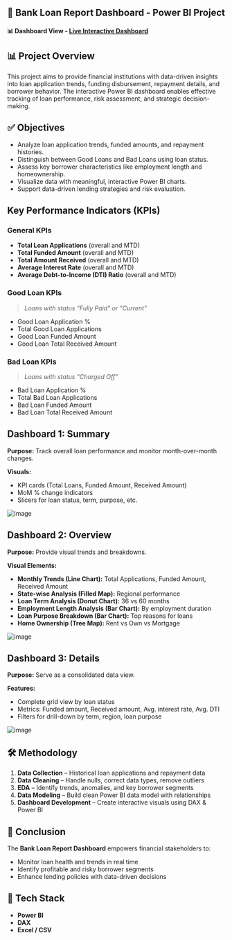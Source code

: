 ## 🏦 Bank Loan Report Dashboard - Power BI Project

#### 📊 Dashboard View - [Live Interactive Dashboard](https://app.powerbi.com/view?r=eyJrIjoiNGQyMmU4ODItZGMyMi00NDQ4LTkyYTMtNWU4NjIxNDAzNDkyIiwidCI6IjU2MGY2MzA2LWZiZjItNGJhYy1hZTllLWQyMTQ4YzU5OTNiNyJ9)

## 📊 Project Overview

This project aims to provide financial institutions with data-driven insights into loan application trends, funding disbursement, repayment details, and borrower behavior. The interactive Power BI dashboard enables effective tracking of loan performance, risk assessment, and strategic decision-making.

## ✅ Objectives

- Analyze loan application trends, funded amounts, and repayment histories.
- Distinguish between Good Loans and Bad Loans using loan status.
- Assess key borrower characteristics like employment length and homeownership.
- Visualize data with meaningful, interactive Power BI charts.
- Support data-driven lending strategies and risk evaluation.

##  Key Performance Indicators (KPIs)

###  General KPIs
- **Total Loan Applications** (overall and MTD)
- **Total Funded Amount** (overall and MTD)
- **Total Amount Received** (overall and MTD)
- **Average Interest Rate** (overall and MTD)
- **Average Debt-to-Income (DTI) Ratio** (overall and MTD)

###  Good Loan KPIs
> *Loans with status "Fully Paid" or "Current"*
- Good Loan Application %
- Total Good Loan Applications
- Good Loan Funded Amount
- Good Loan Total Received Amount

###  Bad Loan KPIs
> *Loans with status "Charged Off"*
- Bad Loan Application %
- Total Bad Loan Applications
- Bad Loan Funded Amount
- Bad Loan Total Received Amount


## Dashboard 1: Summary

**Purpose:** Track overall loan performance and monitor month-over-month changes.

**Visuals:**
- KPI cards (Total Loans, Funded Amount, Received Amount)
- MoM % change indicators
- Slicers for loan status, term, purpose, etc.
  
![image](https://github.com/user-attachments/assets/f48acce7-8088-4714-915c-9ab39903b4e3)

## Dashboard 2: Overview

**Purpose:** Provide visual trends and breakdowns.

**Visual Elements:**
- **Monthly Trends (Line Chart):** Total Applications, Funded Amount, Received Amount
- **State-wise Analysis (Filled Map):** Regional performance
- **Loan Term Analysis (Donut Chart):** 36 vs 60 months
- **Employment Length Analysis (Bar Chart):** By employment duration
- **Loan Purpose Breakdown (Bar Chart):** Top reasons for loans
- **Home Ownership (Tree Map):** Rent vs Own vs Mortgage

![image](https://github.com/user-attachments/assets/a3fdf6e2-5e8e-484e-ab46-cf8b40a01abc)

## Dashboard 3: Details

**Purpose:** Serve as a consolidated data view.

**Features:**
- Complete grid view by loan status
- Metrics: Funded amount, Received amount, Avg. interest rate, Avg. DTI
- Filters for drill-down by term, region, loan purpose

![image](https://github.com/user-attachments/assets/5c769cc5-cad1-4616-b4fb-515c65e32f3c)


## 🛠️ Methodology

1. **Data Collection** – Historical loan applications and repayment data
2. **Data Cleaning** – Handle nulls, correct data types, remove outliers
3. **EDA** – Identify trends, anomalies, and key borrower segments
4. **Data Modeling** – Build clean Power BI data model with relationships
5. **Dashboard Development** – Create interactive visuals using DAX & Power BI

## 📌 Conclusion

The **Bank Loan Report Dashboard** empowers financial stakeholders to:
- Monitor loan health and trends in real time
- Identify profitable and risky borrower segments
- Enhance lending policies with data-driven decisions

## 🧠 Tech Stack

- **Power BI**
- **DAX**
- **Excel / CSV**

